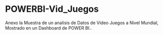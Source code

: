 # POWERBI-Vid_Juegos
Anexo la Muestra de un analisis de Datos de Video Juegos a Nivel Mundial, Mostrado en un Dashboard de POWER BI..
